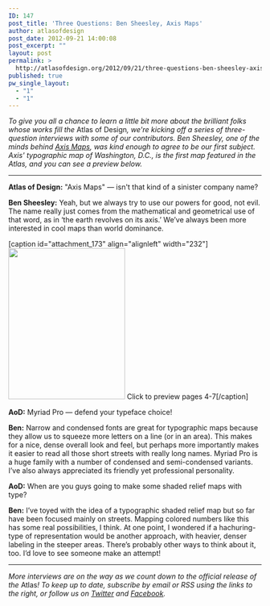 ```yaml
---
ID: 147
post_title: 'Three Questions: Ben Sheesley, Axis Maps'
author: atlasofdesign
post_date: 2012-09-21 14:00:08
post_excerpt: ""
layout: post
permalink: >
  http://atlasofdesign.org/2012/09/21/three-questions-ben-sheesley-axis-maps/
published: true
pw_single_layout:
  - "1"
  - "1"
---
```

<em>To give you all a chance to learn a little bit more about the brilliant folks whose works fill the </em>Atlas of Design<em>, we're kicking off a series of three-question interviews with some of our contributors. Ben Sheesley, one of the minds behind <a href="http://axismaps.com/">Axis Maps</a>, was kind enough to agree to be our first subject. Axis' typographic map of Washington, D.C., is the first map featured in the Atlas, and you can see a preview below.</em>

<hr />

<strong>Atlas of Design:</strong> "Axis Maps" — isn't that kind of a sinister company name?

<strong>Ben Sheesley:</strong> Yeah, but we always try to use our powers for good, not evil. The name really just comes from the mathematical and geometrical use of that word, as in ‘the earth revolves on its axis.’ We’ve always been more interested in cool maps than world dominance.

[caption id="attachment_173" align="alignleft" width="232"]<a href="http://atlasofdesign.org/wp-content/uploads/2012/09/AxisTotal.png"><img class="size-medium wp-image-173" title="AxisTotal" src="http://atlasofdesign.org/wp-content/uploads/2012/09/AxisTotal-232x300.png" alt="" width="232" height="300" /></a> Click to preview pages 4-7[/caption]

<strong>AoD:</strong> Myriad Pro — defend your typeface choice!

<strong>Ben:</strong> Narrow and condensed fonts are great for typographic maps because they allow us to squeeze more letters on a line (or in an area). This makes for a nice, dense overall look and feel, but perhaps more importantly makes it easier to read all those short streets with really long names. Myriad Pro is a huge family with a number of condensed and semi-condensed variants. I’ve also always appreciated its friendly yet professional personality.

<strong>AoD:</strong> When are you guys going to make some shaded relief maps with type?

<strong>Ben:</strong> I’ve toyed with the idea of a typographic shaded relief map but so far have been focused mainly on streets. Mapping colored numbers like this has some real possibilities, I think. At one point, I wondered if a hachuring-type of representation would be another approach, with heavier, denser labeling in the steeper areas. There’s probably other ways to think about it, too. I’d love to see someone make an attempt!

<hr />

<em>More interviews are on the way as we count down to the official release of the </em>Atlas<em>! To keep up to date, subscribe by email or RSS using the links to the right, or follow us on <a href="http://twitter.com/nacis_atlas">Twitter</a> and <a href="http://facebook.com/atlasofdesign">Facebook</a>.</em>